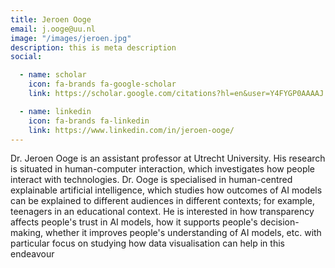 ```yaml
---
title: Jeroen Ooge
email: j.ooge@uu.nl
image: "/images/jeroen.jpg"
description: this is meta description
social:

  - name: scholar
    icon: fa-brands fa-google-scholar
    link: https://scholar.google.com/citations?hl=en&user=Y4FYGP0AAAAJ

  - name: linkedin
    icon: fa-brands fa-linkedin
    link: https://www.linkedin.com/in/jeroen-ooge/
---
```


Dr. Jeroen Ooge is an assistant professor at Utrecht University. His research is situated in human-computer interaction, which investigates how people interact with technologies. Dr. Ooge is specialised in human-centred explainable artificial intelligence, which studies how outcomes of AI models can be explained to different audiences in different contexts; for example, teenagers in an educational context. He is interested in how transparency affects people's trust in AI models, how it supports people's decision-making, whether it improves people's understanding of AI models, etc. with particular focus on studying how data visualisation can help in this endeavour
